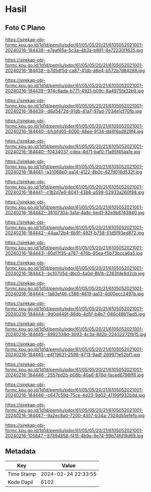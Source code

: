 # Hasil

## Foto C Plano

https://sirekap-obj-formc.kpu.go.id/1d1d/pemilu/pdpr/61/05/05/20/21/6105052021001-20240216-184438--e7eaf65a-5c3a-4b3a-b891-4e72230f1625.jpg

https://sirekap-obj-formc.kpu.go.id/1d1d/pemilu/pdpr/61/05/05/20/21/6105052021001-20240216-184438--b7d5df5d-ca87-41db-a6e4-b572b7d84288.jpg

https://sirekap-obj-formc.kpu.go.id/1d1d/pemilu/pdpr/61/05/05/20/21/6105052021001-20240216-184439--974c6ada-b771-4921-b09c-8a4975fa32b9.jpg

https://sirekap-obj-formc.kpu.go.id/1d1d/pemilu/pdpr/61/05/05/20/21/6105052021001-20240216-184439--d6a5472d-91db-41a7-97ad-7034e1cf70fb.jpg

https://sirekap-obj-formc.kpu.go.id/1d1d/pemilu/pdpr/61/05/05/20/21/6105052021001-20240216-184440--bfcbfd05-6000-48ee-9134-dd4f6ad929f4.jpg

https://sirekap-obj-formc.kpu.go.id/1d1d/pemilu/pdpr/61/05/05/20/21/6105052021001-20240216-184440--f0434037-cdea-4d71-baf0-f1a95f45aa1e.jpg

https://sirekap-obj-formc.kpu.go.id/1d1d/pemilu/pdpr/61/05/05/20/21/6105052021001-20240216-184441--a31068e0-ea14-4122-8b0c-627d016d532f.jpg

https://sirekap-obj-formc.kpu.go.id/1d1d/pemilu/pdpr/61/05/05/20/21/6105052021001-20240216-184441--c1b2d7e6-8041-43b8-a599-02933a260f98.jpg

https://sirekap-obj-formc.kpu.go.id/1d1d/pemilu/pdpr/61/05/05/20/21/6105052021001-20240216-184442--3810730a-3a1a-4a8c-bed1-82e9b8743940.jpg

https://sirekap-obj-formc.kpu.go.id/1d1d/pemilu/pdpr/61/05/05/20/21/6105052021001-20240216-184442--44aa72b4-6b91-492f-b758-51d5f93ed872.jpg

https://sirekap-obj-formc.kpu.go.id/1d1d/pemilu/pdpr/61/05/05/20/21/6105052021001-20240216-184443--60d11f35-a787-476b-95ea-f5b73bcca6a5.jpg

https://sirekap-obj-formc.kpu.go.id/1d1d/pemilu/pdpr/61/05/05/20/21/6105052021001-20240216-184443--bc10705d-dbc0-4a0d-8b1b-2263fde8d2cb.jpg

https://sirekap-obj-formc.kpu.go.id/1d1d/pemilu/pdpr/61/05/05/20/21/6105052021001-20240216-184444--1a83ef46-c586-4619-aa13-4d00ecc2497b.jpg

https://sirekap-obj-formc.kpu.go.id/1d1d/pemilu/pdpr/61/05/05/20/21/6105052021001-20240216-184444--9d0d449f-86db-4d5f-b4b7-046c48b11ad5.jpg

https://sirekap-obj-formc.kpu.go.id/1d1d/pemilu/pdpr/61/05/05/20/21/6105052021001-20240216-184445--8992338d-3093-4c3a-8d2b-22432272fb15.jpg

https://sirekap-obj-formc.kpu.go.id/1d1d/pemilu/pdpr/61/05/05/20/21/6105052021001-20240216-184445--e4f19631-2598-4713-9adf-269971e52bf1.jpg

https://sirekap-obj-formc.kpu.go.id/1d1d/pemilu/pdpr/61/05/05/20/21/6105052021001-20240216-184446--2557ed2b-b08b-40a6-876d-faced6798ff8.jpg

https://sirekap-obj-formc.kpu.go.id/1d1d/pemilu/pdpr/61/05/05/20/21/6105052021001-20240216-184446--c647c59d-75ce-4d23-9d02-41199f932bdd.jpg

https://sirekap-obj-formc.kpu.go.id/1d1d/pemilu/pdpr/61/05/05/20/21/6105052021001-20240216-184447--9a2ec8a0-7200-4357-b34a-7324d55efefb.jpg

https://sirekap-obj-formc.kpu.go.id/1d1d/pemilu/pdpr/61/05/05/20/21/6105052021001-20240216-105847--87394858-f415-4b9e-9e74-99b74fd19d69.jpg


## Metadata

| Key        | Value               |
| ---------- | ------------------- |
| Time Stamp | 2024-02-24 22:33:55 |
| Kode Dapil | 6102                |



